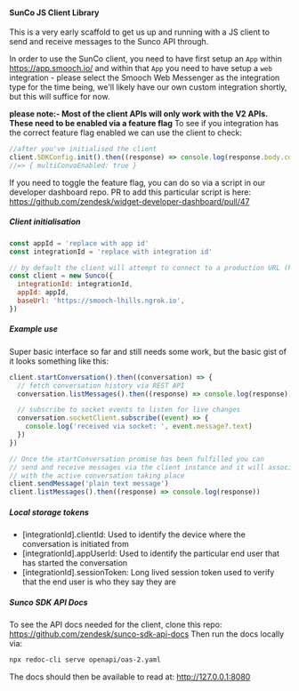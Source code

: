 #### SunCo JS Client Library

This is a very early scaffold to get us up and running with a JS client to send and receive messages to the Sunco API through.

In order to use the SunCo client, you need to have first setup an `App` within https://app.smooch.io/
and within that `App` you need to have setup a `web` integration - please select the Smooch Web Messenger as the integration type for the time being, we'll likely have our own custom integration shortly, but this will suffice for now.

**please note:- Most of the client APIs will only work with the V2 APIs. These need to be enabled via a feature flag**
To see if you integration has the correct feature flag enabled we can use the client to check:

```js
//after you've initialised the client
client.SDKConfig.init().then((response) => console.log(response.body.config.app.settings))
//=> { multiConvoEnabled: true }
```

If you need to toggle the feature flag, you can do so via a script in our developer dashboard repo. PR to add this particular script is here: https://github.com/zendesk/widget-developer-dashboard/pull/47

##### Client initialisation

```js
const appId = 'replace with app id'
const integrationId = 'replace with integration id'

// by default the client will attempt to connect to a production URL (https://api.smooch.io). If you wish to use a different base url you can pass in during initialisation.
const client = new Sunco({
  integrationId: integrationId,
  appId: appId,
  baseUrl: 'https://smooch-lhills.ngrok.io',
})
```

##### Example use

Super basic interface so far and still needs some work, but the basic gist of it looks something like this:

```js
client.startConversation().then((conversation) => {
  // fetch conversation history via REST API
  conversation.listMessages().then((response) => console.log(response))

  // subscribe to socket events to listen for live changes
  conversation.socketClient.subscribe((event) => {
    console.log('received via socket: ', event.message?.text)
  })
})

// Once the startConversation promise has been fulfilled you can
// send and receive messages via the client instance and it will associate the requests
// with the active conversation taking place
client.sendMessage('plain text message')
client.listMessages().then((response) => console.log(response))
```

##### Local storage tokens

- [integrationId].clientId: Used to identify the device where the conversation is initiated from
- [integrationId].appUserId: Used to identify the particular end user that has started the conversation
- [integrationId].sessionToken: Long lived session token used to verify that the end user is who they say they are

##### Sunco SDK API Docs

To see the API docs needed for the client, clone this repo: https://github.com/zendesk/sunco-sdk-api-docs
Then run the docs locally via:

```bash
npx redoc-cli serve openapi/oas-2.yaml
```

The docs should then be available to read at: http://127.0.0.1:8080
